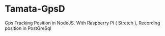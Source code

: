 # Tamata-GpsD
Gps Tracking Position in NodeJS. With Raspberry Pi ( Stretch ), Recording position in PostGreSql
